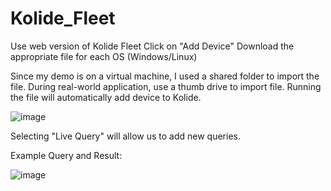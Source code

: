 # Kolide_Fleet
Use web version of Kolide Fleet
Click on "Add Device"
Download the appropriate file for each OS (Windows/Linux)

Since my demo is on a virtual machine, I used a shared folder to import the file. During real-world application, use a thumb drive to import file. Running the file will automatically add device to Kolide.

![image](https://user-images.githubusercontent.com/28971047/88457289-c5bc2400-ceb7-11ea-90ab-bf0b394ad30c.png)

Selecting "Live Query" will allow us to add new queries.

Example Query and Result:

![image](https://user-images.githubusercontent.com/28971047/88458354-0455dc80-cec0-11ea-9b51-1c85dd06e529.png)
